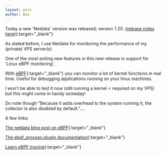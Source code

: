 ```yaml
---
layout: post
author: Bas
---
```

Today a new 'Netdata' version was released; version 1.20. [(release notes here)](https://blog.netdata.cloud/posts/release-1.20/){:target="_blank"}

As stated before, I use Netdata for monitoring the performance of my (private) VPS server(s) 

One of the most exiting new features in this new release is support for 'Linux eBPF monitoring'.

With [eBPF](https://lwn.net/Articles/740157/){:target="_blank"} you can monitor a lot of kernel functions in real time. Useful for debugging applications running on your linux machines.

I won't be able to test it now (still running a kernel < required on my VPS) but this might come in handy someday! 

Do note though "Because it adds overhead to the system running it, the collector is also disabled by default."....  

A few links:

[The netdata blog post on eBPF](https://blog.netdata.cloud/posts/linux-ebpf-monitoring-netdata/){:target="_blank"} 

[The ebpf_process.plugin documentation](https://docs.netdata.cloud/collectors/ebpf_process.plugin/){:target="_blank"}

[Learn eBPF tracing](http://www.brendangregg.com/blog/2019-01-01/learn-ebpf-tracing.html){:target="_blank"}
